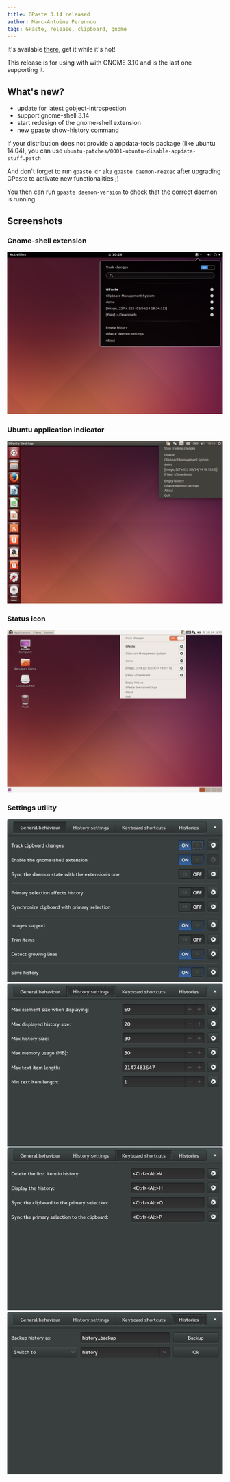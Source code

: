 ```yaml
---
title: GPaste 3.14 released
author: Marc-Antoine Perennou
tags: GPaste, release, clipboard, gnome
---
```


It's available [there](http://www.imagination-land.org/files/gpaste/gpaste-3.14.tar.xz), get it while it's hot!

This release is for using with with GNOME 3.10 and is the last one supporting it.

## What's new?

- update for latest gobject-introspection
- support gnome-shell 3.14
- start redesign of the gnome-shell extension
- new gpaste show-history command

If your distribution does not provide a appdata-tools package (like ubuntu 14.04), you can use `ubuntu-patches/0001-ubuntu-disable-appdata-stuff.patch`

And don't forget to run `gpaste dr` aka `gpaste daemon-reexec` after upgrading GPaste to activate new functionalities ;)

You then can run `gpaste daemon-version` to check that the correct daemon is running.

## Screenshots

### Gnome-shell extension

<img src="/images/GPaste/Extension-2.png" alt="Extension-2"/>

### Ubuntu application indicator

<img src="/images/GPaste/AppIndicator-1.png" alt="AppIndicator-1"/>

### Status icon

<img src="/images/GPaste/Applet-1.png" alt="Applet-1"/>

### Settings utility

<img src="/images/GPaste/Settings-1-1.png" alt="Settings-1-1"/>

<img src="/images/GPaste/Settings-2-1.png" alt="Settings-2-1"/>

<img src="/images/GPaste/Settings-3-1.png" alt="Settings-3-1"/>

<img src="/images/GPaste/Settings-4-1.png" alt="Settings-4-1"/>
